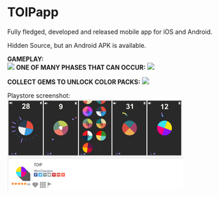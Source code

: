 # TOIPapp
Fully fledged, developed and released mobile app for iOS and Android.

Hidden Source, but an Android APK is available.

**GAMEPLAY:**  
![](toipGamePlayGIF.gif)
**ONE OF MANY PHASES THAT CAN OCCUR:**
![](toipNukeGIF.gif)

**COLLECT GEMS TO UNLOCK COLOR PACKS:**
![](toipGemsGIF.gif)
 	
Playstore screenshot:
![](toip_ss.png)
